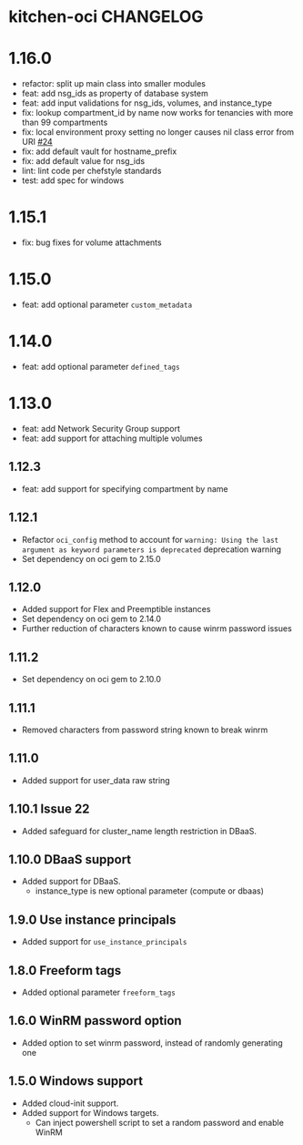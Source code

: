 # kitchen-oci CHANGELOG

# 1.16.0
- refactor: split up main class into smaller modules
- feat: add nsg_ids as property of database system
- feat: add input validations for nsg_ids, volumes, and instance_type
- fix: lookup compartment_id by name now works for tenancies with more than 99 compartments
- fix: local environment proxy setting no longer causes nil class error from URI [#24](https://github.com/stephenpearson/kitchen-oci/issues/24)
- fix: add default vault for hostname_prefix
- fix: add default value for nsg_ids
- lint: lint code per chefstyle standards
- test: add spec for windows

# 1.15.1
- fix: bug fixes for volume attachments

# 1.15.0
- feat: add optional parameter `custom_metadata`

# 1.14.0
- feat: add optional parameter `defined_tags`

# 1.13.0
- feat: add Network Security Group support
- feat: add support for attaching multiple volumes

## 1.12.3
- feat: add support for specifying compartment by name

## 1.12.1
- Refactor `oci_config` method to account for `warning: Using the last argument as keyword parameters is deprecated` deprecation warning
- Set dependency on oci gem to 2.15.0

## 1.12.0
- Added support for Flex and Preemptible instances
- Set dependency on oci gem to 2.14.0
- Further reduction of characters known to cause winrm password issues

## 1.11.2
- Set dependency on oci gem to 2.10.0

## 1.11.1
- Removed characters from password string known to break winrm

## 1.11.0
- Added support for user_data raw string

## 1.10.1 Issue 22
- Added safeguard for cluster_name length restriction in DBaaS.

## 1.10.0 DBaaS support
- Added support for DBaaS.
  - instance_type is new optional parameter (compute or dbaas)

## 1.9.0 Use instance principals
- Added support for `use_instance_principals`

## 1.8.0 Freeform tags
- Added optional parameter `freeform_tags`

## 1.6.0 WinRM password option
- Added option to set winrm password, instead of randomly generating one

## 1.5.0 Windows support

- Added cloud-init support.
- Added support for Windows targets.
  - Can inject powershell script to set a random password and enable WinRM
